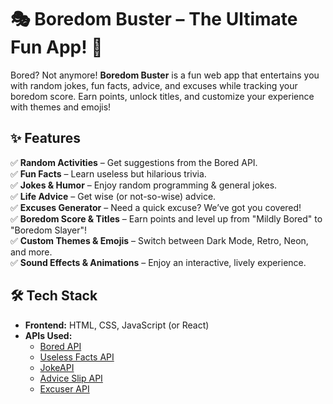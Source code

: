 # 🎭 Boredom Buster – The Ultimate Fun App! 🚀  

Bored? Not anymore! **Boredom Buster** is a fun web app that entertains you with random jokes, fun facts, advice, and excuses while tracking your boredom score. Earn points, unlock titles, and customize your experience with themes and emojis!  

## ✨ Features  
✅ **Random Activities** – Get suggestions from the Bored API.  
✅ **Fun Facts** – Learn useless but hilarious trivia.  
✅ **Jokes & Humor** – Enjoy random programming & general jokes.  
✅ **Life Advice** – Get wise (or not-so-wise) advice.  
✅ **Excuses Generator** – Need a quick excuse? We’ve got you covered!  
✅ **Boredom Score & Titles** – Earn points and level up from "Mildly Bored" to "Boredom Slayer"!  
✅ **Custom Themes & Emojis** – Switch between Dark Mode, Retro, Neon, and more.  
✅ **Sound Effects & Animations** – Enjoy an interactive, lively experience.  

## 🛠️ Tech Stack  
- **Frontend:** HTML, CSS, JavaScript (or React)  
- **APIs Used:**  
  - [Bored API](https://www.boredapi.com/)  
  - [Useless Facts API](https://uselessfacts.jsph.pl/)  
  - [JokeAPI](https://v2.jokeapi.dev/)  
  - [Advice Slip API](https://api.adviceslip.com/)  
  - [Excuser API](https://excuser-three.vercel.app/)  
